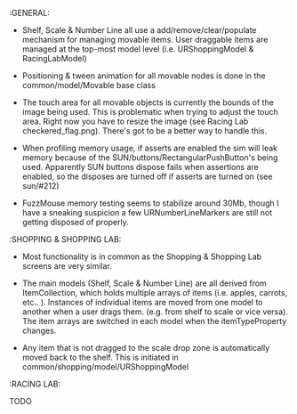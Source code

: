 
:GENERAL:

- Shelf, Scale & Number Line all use a add/remove/clear/populate mechanism for managing movable items. User draggable
items are managed at the top-most model level (i.e. URShoppingModel & RacingLabModel)

- Positioning & tween animation for all movable nodes is done in the common/model/Movable base class

- The touch area for all movable objects is currently the bounds of the image being used. This is problematic when
trying to adjust the touch area. Right now you have to resize the image (see Racing Lab checkered_flag.png).
There's got to be a better way to handle this.

- When profiling memory usage, if asserts are enabled the sim will leak memory because of the
SUN/buttons/RectangularPushButton's being used. Apparently SUN buttons dispose fails when assertions are enabled,
so the disposes are turned off if asserts are turned on (see sun/#212)

- FuzzMouse memory testing seems to stabilize around 30Mb, though I have a sneaking suspicion a few
URNumberLineMarkers are still not getting disposed of properly.

:SHOPPING & SHOPPING LAB:

- Most functionality is in common as the Shopping & Shopping Lab screens are very similar.

- The main models (Shelf, Scale & Number Line) are all derived from ItemCollection, which holds multiple arrays of items
(i.e. apples, carrots, etc.. ). Instances of individual items are moved from one model to another when a user drags them.
(e.g. from shelf to scale or vice versa). The item arrays are switched in each model when the itemTypeProperty changes.

- Any item that is not dragged to the scale drop zone is automatically moved back to the shelf. This is initiated in
common/shopping/model/URShoppingModel

:RACING LAB:

TODO

